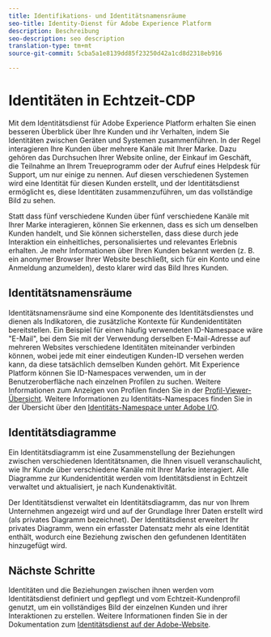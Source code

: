 ```yaml
---
title: Identifikations- und Identitätsnamensräume
seo-title: Identity-Dienst für Adobe Experience Platform
description: Beschreibung
seo-description: seo description
translation-type: tm+mt
source-git-commit: 5cba5a1e8139dd85f23250d42a1cd8d2318eb916

---
```



# Identitäten in Echtzeit-CDP

Mit dem Identitätsdienst für Adobe Experience Platform erhalten Sie einen besseren Überblick über Ihre Kunden und ihr Verhalten, indem Sie Identitäten zwischen Geräten und Systemen zusammenführen. In der Regel interagieren Ihre Kunden über mehrere Kanäle mit Ihrer Marke. Dazu gehören das Durchsuchen Ihrer Website online, der Einkauf im Geschäft, die Teilnahme an Ihrem Treueprogramm oder der Aufruf eines Helpdesk für Support, um nur einige zu nennen. Auf diesen verschiedenen Systemen wird eine Identität für diesen Kunden erstellt, und der Identitätsdienst ermöglicht es, diese Identitäten zusammenzuführen, um das vollständige Bild zu sehen.

Statt dass fünf verschiedene Kunden über fünf verschiedene Kanäle mit Ihrer Marke interagieren, können Sie erkennen, dass es sich um denselben Kunden handelt, und Sie können sicherstellen, dass diese durch jede Interaktion ein einheitliches, personalisiertes und relevantes Erlebnis erhalten. Je mehr Informationen über Ihren Kunden bekannt werden (z. B. ein anonymer Browser Ihrer Website beschließt, sich für ein Konto und eine Anmeldung anzumelden), desto klarer wird das Bild Ihres Kunden.

## Identitätsnamensräume

Identitätsnamensräume sind eine Komponente des Identitätsdienstes und dienen als Indikatoren, die zusätzliche Kontexte für Kundenidentitäten bereitstellen. Ein Beispiel für einen häufig verwendeten ID-Namespace wäre &quot;E-Mail&quot;, bei dem Sie mit der Verwendung derselben E-Mail-Adresse auf mehreren Websites verschiedene Identitäten miteinander verbinden können, wobei jede mit einer eindeutigen Kunden-ID versehen werden kann, da diese tatsächlich demselben Kunden gehört. Mit Experience Platform können Sie ID-Namespaces verwenden, um in der Benutzeroberfläche nach einzelnen Profilen zu suchen. Weitere Informationen zum Anzeigen von Profilen finden Sie in der [Profil-Viewer-Übersicht](/help/rtcdp/profile/profile-viewer.md). Weitere Informationen zu Identitäts-Namespaces finden Sie in der Übersicht über den [Identitäts-Namespace unter Adobe I/O](https://www.adobe.io/apis/experienceplatform/home/profile-identity-segmentation/profile-identity-segmentation-services.html#!api-specification/markdown/narrative/technical_overview/identity_namespace_overview/identity_namespace_overview.md).

## Identitätsdiagramme

Ein Identitätsdiagramm ist eine Zusammenstellung der Beziehungen zwischen verschiedenen Identitätsnamen, die Ihnen visuell veranschaulicht, wie Ihr Kunde über verschiedene Kanäle mit Ihrer Marke interagiert. Alle Diagramme zur Kundenidentität werden vom Identitätsdienst in Echtzeit verwaltet und aktualisiert, je nach Kundenaktivität.

Der Identitätsdienst verwaltet ein Identitätsdiagramm, das nur von Ihrem Unternehmen angezeigt wird und auf der Grundlage Ihrer Daten erstellt wird (als privates Diagramm bezeichnet). Der Identitätsdienst erweitert Ihr privates Diagramm, wenn ein erfasster Datensatz mehr als eine Identität enthält, wodurch eine Beziehung zwischen den gefundenen Identitäten hinzugefügt wird.

## Nächste Schritte

Identitäten und die Beziehungen zwischen ihnen werden vom Identitätsdienst definiert und gepflegt und vom Echtzeit-Kundenprofil genutzt, um ein vollständiges Bild der einzelnen Kunden und ihrer Interaktionen zu erstellen. Weitere Informationen finden Sie in der Dokumentation zum [Identitätsdienst auf der Adobe-Website](https://www.adobe.io/apis/experienceplatform/home/profile-identity-segmentation/profile-identity-segmentation-services.html#!api-specification/markdown/narrative/technical_overview/identity_services_architectural_overview/identity_services_architectural_overview.md).